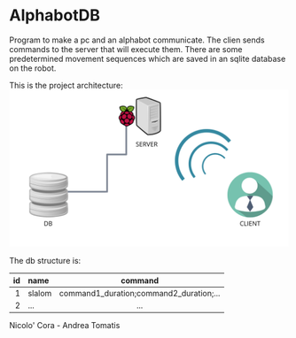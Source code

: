 # AlphabotDB
Program to make a pc and an alphabot communicate.
The clien sends commands to the server that will execute them.
There are some predetermined movement sequences which are saved in an sqlite database on the robot.

This is the project architecture:
![Immagine nel web](scheme.png "schema progetto")

The db structure is:

|id|name|command|
|-:|:-|:-:|
|1|slalom|command1_duration;command2_duration;...|
|2|...|...|


Nicolo' Cora - Andrea Tomatis
